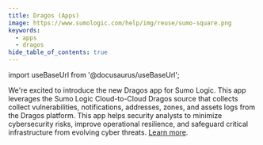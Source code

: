 ```yaml
---
title: Dragos (Apps)
image: https://www.sumologic.com/help/img/reuse/sumo-square.png
keywords:
  - apps
  - dragos
hide_table_of_contents: true    
---
```


import useBaseUrl from '@docusaurus/useBaseUrl';



We're excited to introduce the new Dragos app for Sumo Logic. This app leverages the Sumo Logic Cloud-to-Cloud Dragos source that collects collect vulnerabilities, notifications, addresses, zones, and assets logs from the Dragos platform. This app helps security analysts to minimize cybersecurity risks, improve operational resilience, and safeguard critical infrastructure from evolving cyber threats. [Learn more](/docs/integrations/saas-cloud/dragos/).